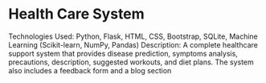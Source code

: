 # Health Care System
Technologies Used: Python, Flask, HTML, CSS, Bootstrap, SQLite, Machine Learning (Scikit-learn, NumPy, Pandas) Description: A complete healthcare support system that provides disease prediction, symptoms analysis, precautions, description, suggested workouts, and diet plans. The system also includes a feedback form and a blog section
